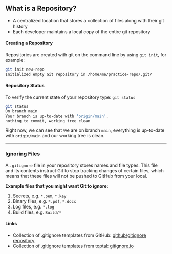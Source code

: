 ## What is a Repository?

* A centralized location that stores a collection of files along with their git history  
* Each developer maintains a local copy of the entire git repository

#### Creating a Repository

Repositories are created with git on the command line by using `git init`, for example:

```sh
git init new-repo
Initialized empty Git repository in /home/me/practice-repo/.git/
```

#### Repository Status

To verify the current state of your repository type: `git status`

```sh
git status
On branch main
Your branch is up-to-date with 'origin/main'.
nothing to commit, working tree clean
```

Right now, we can see that we are on branch `main`, everything is up-to-date with `origin/main` and our working tree is clean.

---

### Ignoring Files

A `.gitignore` file in your repository stores names and file types. This file and its contents instruct Git to stop tracking changes of certain files, which means that these files will not be pushed to GitHub from your local.

**Example files that you might want Git to ignore:**

1. Secrets, e.g. `*.pem`, `*.key`
1. Binary files, e.g. `*.pdf`, `*.docx`
1. Log files, e.g. `*.log`
1. Build files, e.g. `Build/*`

#### Links  
- Collection of .gitignore templates from GitHub: [github/gitignore repository](https://github.com/github/gitignore)
- Collection of .gitignore templates from toptal: [gitignore.io](https://www.toptal.com/developers/gitignore) 